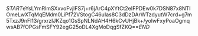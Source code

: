 $START$eYsLYmRlmSXxvoFvjlFS7j+r6jArC4pXYtCt2eIFPDEw0k7DSN87x8NTlOmeLwXTqMqEMdm0LiPf72VStogC46uIas8C3dDzDArWTzdyutW7crd+g7m5TxzJ9nFl13/grxrzIJKZqo1GsSpNLNdAH4H6kCvUHjBk+/yoIwFxyPoaOgmqwsAB7fOPGsFmSFY92egG25oDL4XgMoDqgSfZKQ==$END$